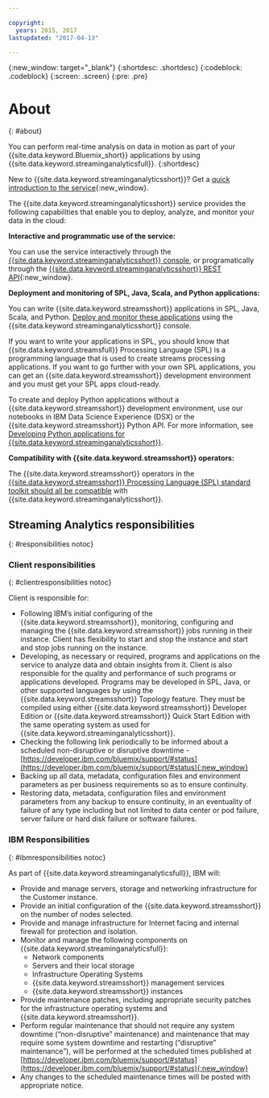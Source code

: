 ```yaml
---

copyright:
  years: 2015, 2017
lastupdated: "2017-04-13"

---
```


<!-- Attribute definitions -->
{:new_window: target="_blank"}
{:shortdesc: .shortdesc}
{:codeblock: .codeblock}
{:screen: .screen}
{:pre: .pre}

# About
{: #about}

You can perform real-time analysis on data in motion as part of your {{site.data.keyword.Bluemix_short}} applications by using {{site.data.keyword.streaminganalyticsfull}}.
{:shortdesc}

New to {{site.data.keyword.streaminganalyticsshort}}? Get a [quick introduction to the service](https://developer.ibm.com/streamsdev/docs/streaming-analytics-now-available-bluemix-2/){:new_window}.

The {{site.data.keyword.streaminganalyticsshort}} service provides the following capabilities that enable you to deploy, analyze, and monitor your data in the cloud:

**Interactive and programmatic use of the service:**

You can use the service interactively through the [{{site.data.keyword.streaminganalyticsshort}} console](/docs/services/StreamingAnalytics/c_streams_console.html), or programatically through the [{{site.data.keyword.streaminganalyticsshort}} REST API](https://console.ng.bluemix.net/apidocs/220){:new_window}.

**Deployment and monitoring of SPL, Java, Scala, and Python applications:**

You can write {{site.data.keyword.streamsshort}} applications in SPL, Java, Scala, and Python. [Deploy and monitor these applications](/docs/services/StreamingAnalytics/t_deploytocloud.html) using the {{site.data.keyword.streaminganalyticsshort}} console.

If you want to write your applications in SPL, you should know that {{site.data.keyword.streamsfull}} Processing Language (SPL) is a programming language that is used to create streams processing applications. If you want to go further with your own SPL applications, you can get an {{site.data.keyword.streamsshort}} development environment and you must get your SPL apps cloud-ready.

To create and deploy Python applications without a {{site.data.keyword.streamsshort}} development environment, use our notebooks in IBM Data Science Experience (DSX) or the {{site.data.keyword.streamsshort}} Python API. For more information, see [Developing Python applications for {{site.data.keyword.streaminganalyticsshort}}](/docs/services/StreamingAnalytics/t_develop_apps_python.html).

**Compatibility with {{site.data.keyword.streamsshort}} operators:**

The {{site.data.keyword.streamsshort}} operators in the [{{site.data.keyword.streamsshort}} Processing Language (SPL) standard toolkit should all be compatible](/docs/services/StreamingAnalytics/c_beta_adapters.html) with {{site.data.keyword.streaminganalyticsshort}}.

## Streaming Analytics responsibilities
{: #responsibilities notoc}

### Client responsibilities
{: #clientresponsibilities notoc}

Client is responsible for:

* Following IBM’s initial configuring of the {{site.data.keyword.streamsshort}}, monitoring, configuring and managing the {{site.data.keyword.streamsshort}} jobs running in their instance. Client has flexibility to start and stop the instance and start and stop jobs running on the instance.
* Developing, as necessary or required, programs and applications on the service to analyze data and obtain insights from it. Client is also responsible for the quality and performance of such programs or applications developed. Programs may be developed in SPL, Java, or other supported languages by using the {{site.data.keyword.streamsshort}} Topology feature. They must be compiled using either {{site.data.keyword.streamsshort}} Developer Edition or {{site.data.keyword.streamsshort}} Quick Start Edition with the same operating system as used for {{site.data.keyword.streaminganalyticsshort}}.
* Checking the following link periodically to be informed about a scheduled non-disruptive or disruptive downtime - [https://developer.ibm.com/bluemix/support/#status](https://developer.ibm.com/bluemix/support/#status){:new_window}  
* Backing up all data, metadata, configuration files and environment parameters as per business requirements so as to ensure continuity.
* Restoring data, metadata, configuration files and environment parameters from any backup to ensure continuity, in an eventuality of failure of any type including but not limited to data center or pod failure, server failure or hard disk failure or software failures.

### IBM Responsibilities
{: #ibmresponsibilities notoc}

As part of {{site.data.keyword.streaminganalyticsfull}}, IBM will:

* Provide and manage servers, storage and networking infrastructure for the Customer instance.
* Provide an initial configuration of the {{site.data.keyword.streamsshort}} on the number of nodes selected.
* Provide and manage infrastructure for Internet facing and internal firewall for protection and isolation.
* Monitor and manage the following components on {{site.data.keyword.streaminganalyticsfull}}:
	* Network components
	* Servers and their local storage
	* Infrastructure Operating Systems
	* {{site.data.keyword.streamsshort}} management services
	* {{site.data.keyword.streamsshort}} instances
* Provide maintenance patches, including appropriate security patches for the infrastructure operating systems and {{site.data.keyword.streamsshort}}.
* Perform regular maintenance that should not require any system downtime (“non-disruptive” maintenance) and maintenance that may require some system downtime and restarting (“disruptive” maintenance”), will be performed at the scheduled times published at [https://developer.ibm.com/bluemix/support/#status](https://developer.ibm.com/bluemix/support/#status){:new_window}
* Any changes to the scheduled maintenance times will be posted with appropriate notice.

